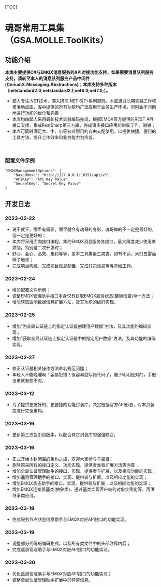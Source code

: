[TOC]

# 魂哥常用工具集（GSA.MOLLE.ToolKits）

## 功能介绍

**本库主要提供C#与EMQX消息服务的API对接功能支持，如果需要消息队列服务支持，请转至本人的消息队列服务产品中间件(CeriumX.Messaging.Abstractions)；本库支持多种版本（netstandard2.0;netstandard2.1;net6.0;net7.0;）。**

- 鄙人专注.NET技术，深入研习.NET 6|7+系列源码。本库通过长期实践工作积累落地成库，库中提供的所有功能均广泛应用于业务生产环境，同时会不间断地进行功能的优化和完善；
- 本库均由鄙人采用最新技术实践编码完成，根据EMQX官方提供的REST API接口支撑，集成RestSharp第三方库，完成诸多接口应用的封装工作，谢谢；
- 本库可同时满足大、中、小等各式项目的自由支配使用，以提供快捷、便利的工具方法，提升工作效率和业务能力为宗旨。

<br>

### 配置文件示例

```
"EMQXManagementOptions": {
    "BasedHost": "http://127.0.0.1:10151/api/v5",
    "APIKey": "API Key Value",
    "SecretKey": "Secret Key Value"
}
```

## 开发日志

### 2023-02-22
- 说干就干，哪里有需要，哪里就会有魂哥的身影，魂哥做的不一定是最好的，但一定是更好的；
- 本库将采用面向接口编程，集约EMQX消息服务各接口，最大限度减少使用者烦恼，特别是二次开发时；
- 舒心、会心、高效、集约等等，是本工具集诞生初衷，如有不适，天打五雷轰碎了地球；
- 完成项目构建、完成项目信息配置、完成打包信息等等基础工作。

### 2023-02-24
- 增加配置文件示例；
- 调整EMQX管理助手接口本身仅有获取EMQX服务状态(健康检查)单一方法；
- 增加获取遥测数据信息扩展方法，及其功能的编码实现。

### 2023-02-25
- 增加“为全局认证链上的指定认证器创建用户数据”方法，及其功能的编码实现；
- 增加“获取全局认证链上指定认证器中的指定用户数据”方法，及其功能的编码实现。

### 2023-02-27
- 修正认证器相关操作方法命名规范问题；
- 年轻人不能晚睡啊！容易犯错！很容易就写错代码了，脑子明明是对的，手敲出来就有些不对。

### 2023-03-12
- 为了提供更友好的、更便捷的功能封装库，决定根据官方API形态，对本封装库进行完全重构。

### 2023-03-16
- 更新第三方包引用版本，以配合其它封装库的强强联合。

### 2023-03-16
- 正式开始本封闭库的重构之旅，欢迎大家参与与监督；
- 删除原来所有的接口定义、功能实现、提供者类和扩展方法等内容；
- 增加全局认证管理助手的接口、实现、提供者与扩展，以及相应功能的实现；
- 增加遥测管理助手的接口、实现、提供者与扩展，以及相应功能的实现；
- 增加EMQX状态助手的接口、实现、提供者与扩展，以及相应功能的实现；
- 增加EMQX连接器基类(抽象类)，通过基类实现客户端的对象实例化等，再供继承类应用。

### 2023-03-18
- 完成服务节点状态信息助手与EMQX对应API接口的功能实现。

### 2023-03-19
- 调整部分代码的编码格式，以及所有类文件中的头部注释内容；
- 完成遥测管理助手与EMQX对应API接口的功能实现。

### 2023-03-20
- 优化遥测管理助手与EMQX对应API接口的功能实现；
- 调整全局认证管理助手扩展中的异常信息。
